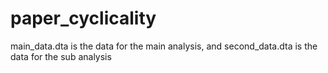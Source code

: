 # paper_cyclicality

main_data.dta is the data for the main analysis, and
second_data.dta is the data for the sub analysis
